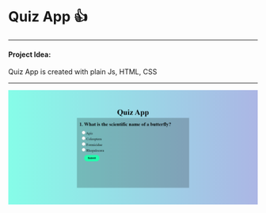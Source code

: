 # Quiz App :thumbsup:

---

#### Project Idea:

Quiz App is created with plain Js, HTML, CSS

---

![Preview](./Preview.png)
